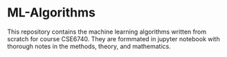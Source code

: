 # ML-Algorithms

This repository contains the machine learning algorithms written from scratch for course CSE6740. They are formmated in jupyter notebook with thorough notes in the methods, theory, and mathematics.
